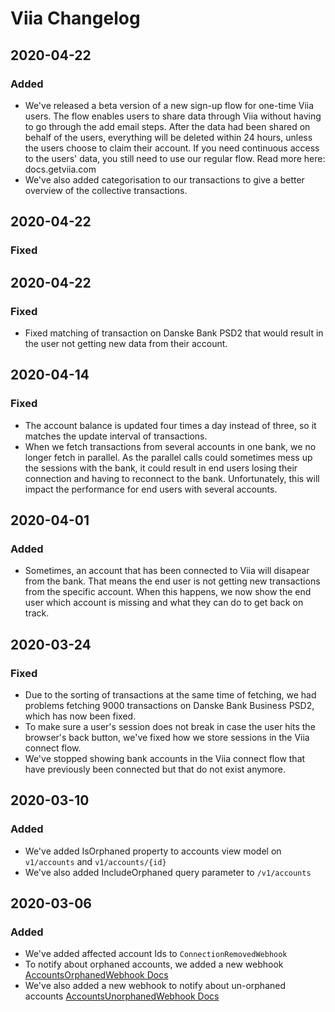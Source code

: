 # Viia Changelog
## 2020-04-22
### Added
- We've released a beta version of a new sign-up flow for one-time Viia users. The flow enables users to share data through Viia without having to go through the add email steps. After the data had been shared on behalf of the users, everything will be deleted within 24 hours, unless the users choose to claim their account. If you need continuous access to the users' data, you still need to use our regular flow. Read more here: docs.getviia.com
- We've also added categorisation to our transactions to give a better overview of the collective transactions.

## 2020-04-22
### Fixed


## 2020-04-22
### Fixed
- Fixed matching of transaction on Danske Bank PSD2 that would result in the user not getting new data from their account.


## 2020-04-14

### Fixed
- The account balance is updated four times a day instead of three, so it matches the update interval of transactions.
- When we fetch transactions from several accounts in one bank, we no longer fetch in parallel. As the parallel calls could sometimes mess up the sessions with the bank, it could result in end users losing their connection and having to reconnect to the bank. Unfortunately, this will impact the performance for end users with several accounts.

## 2020-04-01

### Added
- Sometimes, an account that has been connected to Viia will disapear from the bank. That means the end user is not getting new transactions from the specific account. When this happens, we now show the end user which account is missing and what they can do to get back on track.

## 2020-03-24

### Fixed
- Due to the sorting of transactions at the same time of fetching, we had problems fetching 9000 transactions on Danske Bank Business PSD2, which has now been fixed. 
- To make sure a user's session does not break in case the user hits the browser's back button, we've fixed how we store sessions in the Viia connect flow. 
- We've stopped showing bank accounts in the Viia connect flow that have previously been connected but that do not exist anymore. 

## 2020-03-10

### Added

- We've added IsOrphaned property to accounts view model on `v1/accounts` and `v1/accounts/{id}`
- We've also added IncludeOrphaned query parameter to `/v1/accounts`

## 2020-03-06

### Added

- We've added affected account Ids to `ConnectionRemovedWebhook`
- To notify about orphaned accounts, we added a new webhook [AccountsOrphanedWebhook Docs](https://docs.getviia.com/#/webhooks/types?id=accountsorphanedwebhook)
- We've also added a new webhook to notify about un-orphaned accounts [AccountsUnorphanedWebhook Docs](https://docs.getviia.com/#/webhooks/types?id=accountsunorphanedwebhook)
